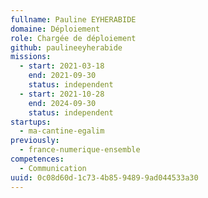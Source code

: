 ```yaml
---
fullname: Pauline EYHERABIDE
domaine: Déploiement
role: Chargée de déploiement
github: paulineeyherabide
missions:
  - start: 2021-03-18
    end: 2021-09-30
    status: independent
  - start: 2021-10-28
    end: 2024-09-30
    status: independent
startups:
  - ma-cantine-egalim
previously:
  - france-numerique-ensemble
competences:
  - Communication
uuid: 0c08d60d-1c73-4b85-9489-9ad044533a30
---
```

